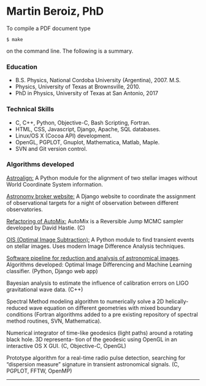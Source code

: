# Martin Beroiz, PhD

To compile a PDF document type

    $ make

on the command line.
The following is a summary.

### Education

* B.S. Physics, National Cordoba University (Argentina), 2007. M.S.
* Physics, University of Texas at Brownsville, 2010.
* PhD in Physics, University of Texas at San Antonio, 2017

### Technical Skills

* C, C++, Python, Objective-C, Bash Scripting, Fortran.
* HTML, CSS, Javascript, Django, Apache, SQL databases.
* Linux/OS X (Cocoa API) development.
* OpenGL, PGPLOT, Gnuplot, Mathematica, Matlab, Maple.
* SVN and Git version control.

### Algorithms developed

[Astroalign:](https://github.com/toros-astro/astroalign) A Python module for the alignment of two stellar images without World Coordinate System information.

[Astronomy broker website:](https://toros.utrgv.edu/broker) A Django website to coordinate the assignment of observational targets for a night of observation between different observatories.

[Refactoring of AutoMix:](https://github.com/quatrope/AutoMix) AutoMix is a Reversible Jump MCMC sampler developed by David Hastie. (C)

[OIS (Optimal Image Subtraction):](https://github.com/toros-astro/ois) A Python module to find transient events on stellar images. Uses modern Image Difference Analysis techniques.

[Software pipeline for reduction and analysis of astronomical images](https://github.com/toros-astro/toritos). Algorithms developed: Optimal Image Differencing and Machine Learning classifier. (Python, Django web app)

Bayesian analysis to estimate the influence of calibration errors on LIGO gravitational wave data. (C++)

Spectral Method modeling algorithm to numerically solve a 2D helically-reduced wave equation on different geometries with mixed boundary conditions (Fortran algorithms added to a pre existing repository of spectral method routines, SVN, Mathematica).

Numerical integrator of time-like geodesics (light paths) around a rotating black hole. 3D representa- tion of the geodesic using OpenGL in an interactive OS X GUI. (C, Objective-C, OpenGL)

Prototype algorithm for a real-time radio pulse detection, searching for “dispersion measure” signature in transient astronomical signals. (C, PGPLOT, FFTW, OpenMP)

***